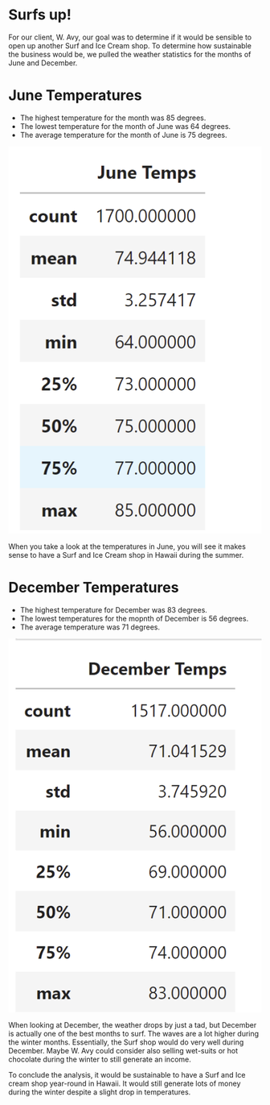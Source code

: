# Surfs up!
For our client, W. Avy, our goal was to determine if it would be sensible to open up another Surf and Ice Cream shop. To determine how sustainable the business would be, we pulled the weather statistics for the months of June and December. 

# June Temperatures
- The highest temperature for the month was 85 degrees. 
- The lowest temperature for the month of June was 64 degrees. 
- The average temperature for the month of June is 75 degrees.

![Getting Started](June_temp.png)

When you take a look at the temperatures in June, you will see it makes sense to have a Surf and Ice Cream shop in Hawaii during the summer. 

# December Temperatures
- The highest temperature for December was 83 degrees.
- The lowest temperatures for the mopnth of December is 56 degrees. 
- The average temperature was 71 degrees. 

![Getting Started](December_temps.png)

When looking at December, the weather drops by just a tad, but December is actually one of the best months to surf. The waves are a lot higher during the winter months. Essentially, the Surf shop would do very well during December. Maybe W. Avy could consider also selling wet-suits or hot chocolate during the winter to still generate an income. 

To conclude the analysis, it would be sustainable to have a Surf and Ice cream shop year-round in Hawaii. It would still generate lots of money during the winter despite a slight drop in temperatures. 
